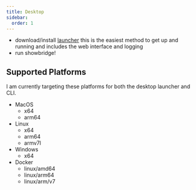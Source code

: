 ```yaml
---
title: Desktop
sidebar:
  order: 1
---
```


- download/install [launcher](https://github.com/jwetzell/showbridge/releases) this is the easiest method to get up and running and includes the web interface and logging
- run showbridge!


## Supported Platforms

I am currently targeting these platforms for both the desktop launcher and CLI.

- MacOS
  - x64
  - arm64
- Linux
  - x64
  - arm64
  - armv7l
- Windows
  - x64
- Docker
  - linux/amd64
  - linux/arm64
  - linux/arm/v7
